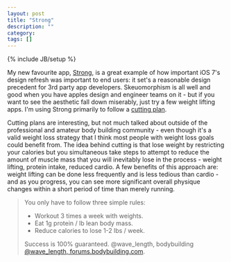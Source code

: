 ```yaml
---
layout: post
title: "Strong"
description: ""
category:
tags: []
---
```

{% include JB/setup %}

My new favourite app, [Strong](//http://strongapp.me/), is a great example of how important iOS 7's design refresh was important to end users: it set's a reasonable design precedent for 3rd party app developers.  Skeuomorphism is all well and good when you have apples design and engineer teams on it - but if you want to see the aesthetic fall down miserably, just try a few weight lifting apps.  I'm using Strong primarily to follow a [cutting plan](http://en.wikipedia.org/wiki/Bodybuilding#Cutting_and_bulking).

Cutting plans are interesting, but not much talked about outside of the professional and amateur body building community - even though it's a valid weight loss strategy that I think most people with weight loss goals could benefit from.  The idea behind cutting is that lose weight by restricting your calories but you simultaneous take steps to attempt to reduce the amount of muscle mass that you will inevitably lose in the process - weight lifting, protein intake, reduced cardio.  A few benefits of this approach are: weight lifting can be done less frequently and is less tedious than cardio - and as you progress, you can see more significant overall physique changes within a short period of time than merely running.


> You only have to follow three simple rules:
>
> - Workout 3 times a week with weights.
> - Eat 1g protein / lb lean body mass.
> - Reduce calories to lose 1-2 lbs / week.
>
> Success is 100% guaranteed.
> @wave_length, bodybuilding [@wave_length, forums.bodybuilding.com](http://forum.bodybuilding.com/showthread.php?t=129247741).
